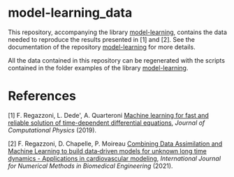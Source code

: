 # model-learning_data

This repository, accompanying the library [model-learning](https://github.com/FrancescoRegazzoni/model-learning), contains the data needed to reproduce the results presented in [1] and [2]. See the documentation of the repository [model-learning](https://github.com/FrancescoRegazzoni/model-learning) for more details.

All the data contained in this repository can be regenerated with the scripts contained in the folder examples of the library [model-learning](https://github.com/FrancescoRegazzoni/model-learning).

# References

[1] F. Regazzoni, L. Dede', A. Quarteroni [Machine learning for fast and reliable solution of time-dependent differential equations](https://doi.org/10.1016/j.jcp.2019.07.050), *Journal of Computational Physics* (2019).

[2] F. Regazzoni, D. Chapelle, P. Moireau [Combining Data Assimilation and Machine Learning to build data‐driven models for unknown long time dynamics - Applications in cardiovascular modeling](https://doi.org/10.1002/cnm.3471), *International Journal for Numerical Methods in Biomedical Engineering* (2021).